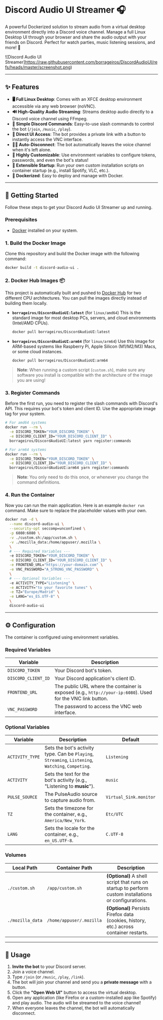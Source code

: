 # Discord Audio UI Streamer 🎧

A powerful Dockerized solution to stream audio from a virtual desktop environment directly into a Discord voice channel. Manage a full Linux Desktop UI through your browser and share the audio output with your friends on Discord. Perfect for watch parties, music listening sessions, and more! 🥳

![Discord Audio UI Streamer]https://raw.githubusercontent.com/borrageiros/DiscordAudioUI/refs/heads/master/screenshot.png)

---

## ✨ Features

-   **🖥️ Full Linux Desktop**: Comes with an XFCE desktop environment accessible via any web browser (noVNC).
-   **🔊 High-Quality Audio Streaming**: Streams desktop audio directly to a Discord voice channel using FFmpeg.
-   **🤖 Simple Discord Commands**: Easy-to-use slash commands to control the bot (`/join`, `/music`, `/play`).
-   **🔗 Direct UI Access**: The bot provides a private link with a button to instantly access the VNC interface.
-   **🚶‍♂️ Auto-Disconnect**: The bot automatically leaves the voice channel when it's left alone.
-   **🔧 Highly Customizable**: Use environment variables to configure tokens, passwords, and even the bot's status!
-   **🚀 Extensible Startup**: Run your own custom installation scripts on container startup (e.g., install Spotify, VLC, etc.).
-   **🐳 Dockerized**: Easy to deploy and manage with Docker.

---

## 🚀 Getting Started

Follow these steps to get your Discord Audio UI Streamer up and running.

### Prerequisites

-   [Docker](https://www.docker.com/get-started) installed on your system.

### 1. Build the Docker Image

Clone this repository and build the Docker image with the following command:

```bash
docker build -t discord-audio-ui .
```

### 2. Docker Hub Images 📦

This project is automatically built and pushed to [Docker Hub](https://hub.docker.com/r/borrageiros/DiscordAudioUI) for two different CPU architectures. You can pull the images directly instead of building them locally.

-   **`borrageiros/DiscordAudioUI:latest`** (for `linux/amd64`)
    This is the standard image for most desktop PCs, servers, and cloud environments (Intel/AMD CPUs).

    ```bash
    docker pull borrageiros/DiscordAudioUI:latest
    ```

-   **`borrageiros/DiscordAudioUI:arm64`** (for `linux/arm64`)
    Use this image for ARM-based systems like Raspberry Pi, Apple Silicon (M1/M2/M3) Macs, or some cloud instances.

    ```bash
    docker pull borrageiros/DiscordAudioUI:arm64
    ```

> **Note**: When running a custom script (`custom.sh`), make sure any software you install is compatible with the architecture of the image you are using!

### 3. Register Commands

Before the first run, you need to register the slash commands with Discord's API. This requires your bot's token and client ID. Use the appropriate image tag for your system.

```bash
# For amd64 systems
docker run --rm \
  -e DISCORD_TOKEN="YOUR_DISCORD_TOKEN" \
  -e DISCORD_CLIENT_ID="YOUR_DISCORD_CLIENT_ID" \
  borrageiros/DiscordAudioUI:latest yarn register:commands

# For arm64 systems
docker run --rm \
  -e DISCORD_TOKEN="YOUR_DISCORD_TOKEN" \
  -e DISCORD_CLIENT_ID="YOUR_DISCORD_CLIENT_ID" \
  borrageiros/DiscordAudioUI:arm64 yarn register:commands
```

> **Note**: You only need to do this once, or whenever you change the command definitions.

### 4. Run the Container

Now you can run the main application. Here is an example `docker run` command. Make sure to replace the placeholder values with your own.

```bash
docker run -d \
  --name discord-audio-ui \
  --security-opt seccomp=unconfined \
  -p 6080:6080 \
  -v ./custom.sh:/app/custom.sh \
  -v ./mozilla_data:/home/appuser/.mozilla \
  \
  # --- Required Variables ---
  -e DISCORD_TOKEN="YOUR_DISCORD_TOKEN" \
  -e DISCORD_CLIENT_ID="YOUR_DISCORD_CLIENT_ID" \
  -e FRONTEND_URL="https://your-domain.com" \
  -e VNC_PASSWORD="A_STRONG_VNC_PASSWORD" \
  \
  # --- Optional Variables ---
  -e ACTIVITY_TYPE="Listening" \
  -e ACTIVITY="to your favorite tunes" \
  -e TZ="Europe/Madrid" \
  -e LANG="es_ES.UTF-8" \
  \
  discord-audio-ui
```

---

## ⚙️ Configuration

The container is configured using environment variables.

### Required Variables

| Variable            | Description                                                                                              |
| ------------------- | -------------------------------------------------------------------------------------------------------- |
| `DISCORD_TOKEN`     | Your Discord bot's token.                                                                                |
| `DISCORD_CLIENT_ID` | Your Discord application's client ID.                                                                    |
| `FRONTEND_URL`      | The public URL where the container is exposed (e.g., `http://your-ip:6080`). Used for the VNC link button. |
| `VNC_PASSWORD`      | The password to access the VNC web interface.                                                            |

### Optional Variables

| Variable        | Description                                                                                                           | Default                  |
| --------------- | --------------------------------------------------------------------------------------------------------------------- | ------------------------ |
| `ACTIVITY_TYPE` | Sets the bot's activity type. Can be `Playing`, `Streaming`, `Listening`, `Watching`, `Competing`.                      | `Listening`              |
| `ACTIVITY`      | Sets the text for the bot's activity (e.g., "Listening to **music**").                                                  | `music`                  |
| `PULSE_SOURCE`  | The PulseAudio source to capture audio from.                                                                          | `Virtual_Sink.monitor`   |
| `TZ`            | Sets the timezone for the container, e.g., `America/New_York`.                                                        | `Etc/UTC`                |
| `LANG`          | Sets the locale for the container, e.g., `en_US.UTF-8`.                                                               | `C.UTF-8`                |

### Volumes

| Local Path              | Container Path                | Description                                                                                                   |
| ----------------------- | ----------------------------- | ------------------------------------------------------------------------------------------------------------- |
| `./custom.sh`           | `/app/custom.sh`              | **(Optional)** A shell script that runs on startup to perform custom installations or configurations.         |
| `./mozilla_data`        | `/home/appuser/.mozilla`      | **(Optional)** Persists Firefox data (cookies, history, etc.) across container restarts.                      |

---

## 🤖 Usage

1.  **Invite the bot** to your Discord server.
2.  Join a voice channel.
3.  Type `/join` (or `/music`, `/play`, `/link`).
4.  The bot will join your channel and send you a **private message** with a button.
5.  Click the **"Open Web UI"** button to access the virtual desktop.
6.  Open any application (like Firefox or a custom-installed app like Spotify) and play audio. The audio will be streamed to the voice channel!
7.  When everyone leaves the channel, the bot will automatically disconnect.

